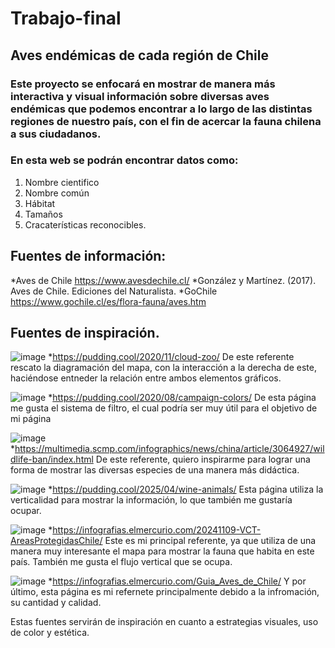 # Trabajo-final
## Aves endémicas de cada región de Chile
### Este proyecto se enfocará en mostrar de manera más interactiva y visual información sobre diversas aves endémicas que podemos encontrar a lo largo de las distintas regiones de nuestro país, con el fin de acercar la fauna chilena a sus ciudadanos.

### En esta web se podrán encontrar datos como:
1. Nombre cientifico
2. Nombre común
3. Hábitat
4. Tamaños
5. Cracaterísticas reconocibles.
  
 ## Fuentes de información:
   *Aves de Chile https://www.avesdechile.cl/
   *González y Martínez. (2017). Aves de Chile. Ediciones del Naturalista.
   *GoChile https://www.gochile.cl/es/flora-fauna/aves.htm

 ## Fuentes de inspiración.
  ![image](https://github.com/user-attachments/assets/61366f1a-4bb2-4184-943c-f772ca1a3911)
  *https://pudding.cool/2020/11/cloud-zoo/
  De este referente rescato la diagramación del mapa, con la interacción a la derecha de este, haciéndose entneder la relación entre ambos elementos gráficos.
  
  ![image](https://github.com/user-attachments/assets/08a2a0cc-875a-4d1b-b4ba-ba6d2af6b06d)
  *https://pudding.cool/2020/08/campaign-colors/
  De esta página me gusta el sistema de filtro, el cual podría ser muy útil para el objetivo de mi página
  
  ![image](https://github.com/user-attachments/assets/d8863c0d-a640-4bc2-923d-7d253cce7ea9)
  *https://multimedia.scmp.com/infographics/news/china/article/3064927/wildlife-ban/index.html 
  De este referente, quiero inspirarme para lograr una forma de mostrar las diversas especies de una manera más didáctica.
  
  ![image](https://github.com/user-attachments/assets/89d3e5b5-50f3-4561-be36-df9772567498)
  *https://pudding.cool/2025/04/wine-animals/
  Esta página utiliza la verticalidad para mostrar la información, lo que también me gustaría ocupar.

  ![image](https://github.com/user-attachments/assets/1aaca6f5-0586-4d2c-a842-2ec686d16cab)
  *https://infografias.elmercurio.com/20241109-VCT-AreasProtegidasChile/
  Este es mi principal referente, ya que utiliza de una manera muy interesante el mapa para mostrar la fauna que habita en este país. También me gusta el flujo   vertical que se ocupa.

  ![image](https://github.com/user-attachments/assets/93cacefe-07a8-4d3c-b447-48bbd72bf11d)
  *https://infografias.elmercurio.com/Guia_Aves_de_Chile/
  Y por último, esta página es mi refernete principalmente debido a la infromación, su cantidad y calidad.


  Estas fuentes servirán de inspiración en cuanto a estrategias visuales, uso de color y estética.
